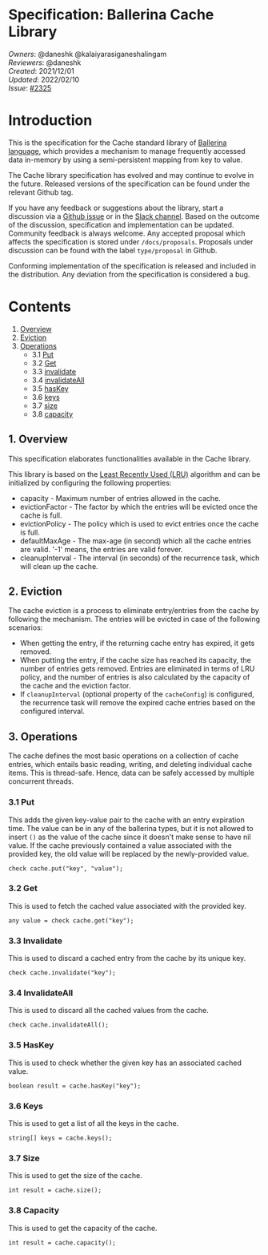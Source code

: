 # Specification: Ballerina Cache Library

_Owners_: @daneshk @kalaiyarasiganeshalingam  
_Reviewers_: @daneshk  
_Created_: 2021/12/01  
_Updated_: 2022/02/10   
_Issue_: [#2325](https://github.com/ballerina-platform/ballerina-standard-library/issues/2325)

# Introduction
This is the specification for the Cache standard library of [Ballerina language](https://ballerina.io/), which provides a mechanism to manage frequently accessed data in-memory by using a semi-persistent mapping from key to value.

The Cache library specification has evolved and may continue to evolve in the future. Released versions of the specification can be found under the relevant Github tag.

If you have any feedback or suggestions about the library, start a discussion via a [Github issue](https://github.com/ballerina-platform/ballerina-standard-library/issues) or in the [Slack channel](https://ballerina.io/community/). Based on the outcome of the discussion, specification and implementation can be updated. Community feedback is always welcome. Any accepted proposal which affects the specification is stored under `/docs/proposals`. Proposals under discussion can be found with the label `type/proposal` in Github.

Conforming implementation of the specification is released and included in the distribution. Any deviation from the specification is considered a bug.

# Contents
1. [Overview](#1-overview)
2. [Eviction](#2-eviction)
3. [Operations](#3-operations)
    * 3.1 [Put](#3.1-put)
    * 3.2 [Get](#3.2-get)
    * 3.3 [invalidate](#3.3-invalidate)
    * 3.4 [invalidateAll](#3.4-invalidateAll)
    * 3.5 [hasKey](#3.5-hasKey)
    * 3.6 [keys](#3.6-keys)
    * 3.7 [size](#3.7-size)
    * 3.8 [capacity](#3.8-capacity)

## 1. Overview
This specification elaborates functionalities available in the Cache library.

This library is based on the [Least Recently Used (LRU)](https://en.wikipedia.org/wiki/Cache_replacement_policies#Least_recently_used_(LRU)) algorithm and can be initialized by configuring the following properties:

- capacity - Maximum number of entries allowed in the cache.
- evictionFactor - The factor by which the entries will be evicted once the cache is full.
- evictionPolicy - The policy which is used to evict entries once the cache is full.
- defaultMaxAge - The max-age (in second) which all the cache entries are valid. '-1' means, the entries are valid forever.
- cleanupInterval - The interval (in seconds) of the recurrence task, which will clean up the cache.

## 2. Eviction
The cache eviction is a process to eliminate entry/entries from the cache by following the mechanism. The entries will be evicted in case of the following scenarios:

- When getting the entry, if the returning cache entry has expired, it gets removed.
- When putting the entry, if the cache size has reached its capacity, the number of entries gets removed. Entries are eliminated in terms of LRU policy, and the number of entries is also calculated by the capacity of the cache and the eviction factor.
- If `cleanupInterval` (optional property of the `cacheConfig`) is configured, the recurrence task will remove the expired cache entries based on the configured interval. 

## 3. Operations
The cache defines the most basic operations on a collection of cache entries, which entails basic reading, writing, and deleting individual cache items. This is thread-safe. Hence, data can be safely accessed by multiple concurrent threads.

### 3.1 Put
This adds the given key-value pair to the cache with an entry expiration time. The value can be in any of the ballerina types, but it is not allowed 
to insert `()` as the value of the cache since it doesn't make sense to have nil value. If the cache previously contained a value associated with the provided key, the old value will be replaced by the newly-provided value.
```ballerina
check cache.put("key", "value");
```

### 3.2 Get
This is used to fetch the cached value associated with the provided key.

```ballerina
any value = check cache.get("key");
```

### 3.3 Invalidate
This is used to discard a cached entry from the cache by its unique key.

```ballerina
check cache.invalidate("key");
```

### 3.4 InvalidateAll
This is used to discard all the cached values from the cache.

```ballerina
check cache.invalidateAll();
```

### 3.5 HasKey
This is used to check whether the given key has an associated cached value.

```ballerina
boolean result = cache.hasKey("key");
```

### 3.6 Keys
This is used to get a list of all the keys in the cache.

```ballerina
string[] keys = cache.keys();
```

### 3.7 Size
This is used to get the size of the cache.
```ballerina
int result = cache.size();
```

### 3.8 Capacity
This is used to get the capacity of the cache.
```ballerina
int result = cache.capacity();
```
